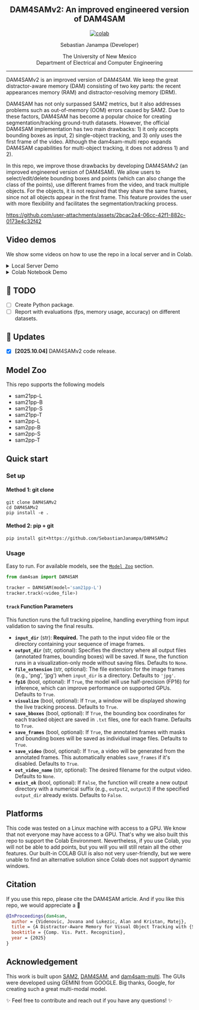 
<h2 align="center">
  DAM4SAMv2: An improved engineered version of DAM4SAM
</h2>

<p align="center">
  <a href="https://github.com/SebastianJanampa/DAM4SAMv2/blob/main/LICENSE">
        <img alt="colab" src="https://img.shields.io/badge/license-apache%202.0-blue?style=for-the-badge">
  </a>   
</p>

<p align="center">
Sebastian Janampa (Developer)
</p>

<p align="center">
The University of New Mexico
  <br>
Department of Electrical and Computer Engineering
</p>

---

DAM4SAMv2 is an improved version of DAM4SAM. We keep the great distractor-aware memory (DAM) consisting 
of two key parts: the recent appearances memory (RAM) and distractor-resolving memory (DRM).

DAM4SAM has not only surpassed SAM2 metrics, but it also addresses problems such as out-of-memory (OOM) errors caused by SAM2. 
Due to these factors, DAM4SAM has become a popular choice for creating segmentation/tracking ground-truth datasets.
However, the official DAM4SAM implementation has two main drawbacks: 1) it only accepts bounding boxes as input, 
2) single-object tracking, and 3) only uses the first frame of the video. 
Although the dam4sam-multi repo expands DAM4SAM capabilities for multi-object tracking, it does not address 1) and 2).

In this repo, we improve those drawbacks by developing DAM4SAMv2 (an improved engineered version of DAM4SAM). 
We allow users to select/edit/delete bounding boxes and points (which can also change the class of the points), use different frames from the video, and track multiple objects.
For the objects, it is not required that they share the same frames, since not all objects appear in the first frame. 
This feature provides the user with more flexibility and facilitates the segmentation/tracking process.


https://github.com/user-attachments/assets/2bcac2a4-06cc-42f1-882c-0173e4c32f42


## Video demos
We show some videos on how to use the repo in a local server and in Colab.
<details close>
<summary> Local Server Demo </summary>
  
https://github.com/user-attachments/assets/bdc2c051-a058-4675-8f32-13dd244dba3c

</details>

<details close>
<summary> Colab Notebook Demo </summary>

https://github.com/user-attachments/assets/4f157338-aca4-4b36-a466-79d70577a013

</details>

## 📝 TODO
- [ ] Create Python package.
- [ ] Report with evaluations (fps, memory usage, accuracy) on different datasets.

## 🚀 Updates
- [x] **\[2025.10.04\]** DAM4SAMv2 code release.

## Model Zoo
This repo supports the following models
<items>
   - sam21pp-L
   - sam21pp-B
   - sam21pp-S
   - sam21pp-T
   - sam2pp-L
   - sam2pp-B
   - sam2pp-S
   - sam2pp-T
</items>

## Quick start

### Set up

#### Method 1: git clone
```shell
git clone DAM4SAMv2
cd DAM4SAMv2
pip install -e .
```

#### Method 2: pip + git
```shell
pip install git+https://github.com/SebastianJanampa/DAM4SAMv2
```

### Usage
Easy to run. For available models, see the [`Model Zoo`](https://github.com/SebastianJanampa/DAM4SAMv2/new/main?filename=README.md#model-zoo) section. 
```python
from dam4sam import DAM4SAM

tracker = DAM4SAM(model='sam21pp-L')
tracker.track(<video_file>)
```

#### `track` Function Parameters
This function runs the full tracking pipeline, handling everything from input validation to saving the final results.

* **`input_dir`** (str): **Required.** The path to the input video file or the directory containing your sequence of image frames.
* **`output_dir`** (str, optional): Specifies the directory where all output files (annotated frames, bounding boxes) will be saved. If `None`, the function runs in a visualization-only mode without saving files. Defaults to `None`.
* **`file_extension`** (str, optional): The file extension for the image frames (e.g., 'png', 'jpg') when `input_dir` is a directory. Defaults to `'jpg'`.
* **`fp16`** (bool, optional): If `True`, the model will use half-precision (FP16) for inference, which can improve performance on supported GPUs. Defaults to `True`.
* **`visualize`** (bool, optional): If `True`, a window will be displayed showing the live tracking process. Defaults to `True`.
* **`save_bboxes`** (bool, optional): If `True`, the bounding box coordinates for each tracked object are saved in `.txt` files, one for each frame. Defaults to `True`.
* **`save_frames`** (bool, optional): If `True`, the annotated frames with masks and bounding boxes will be saved as individual image files. Defaults to `True`.
* **`save_video`** (bool, optional): If `True`, a video will be generated from the annotated frames. This automatically enables `save_frames` if it's disabled. Defaults to `True`.
* **`out_video_name`** (str, optional): The desired filename for the output video. Defaults to `None`.
* **`exist_ok`** (bool, optional): If `False`, the function will create a new output directory with a numerical suffix (e.g., `output2`, `output3`) if the specified `output_dir` already exists. Defaults to `False`.

## Platforms
This code was tested on a Linux machine with access to a GPU. 
We know that not everyone may have access to a GPU. That's why we also built this repo to support the Colab Environment.
Nevertheless, if you use Colab, you will not be able to add points, but you will you will still retain all the other features. 
Our built-in COLAB GUI is also not very user-friendly, but we were unable to find an alternative solution since Colab does not support dynamic windows.

## Citation
If you use this repo, please cite the DAM4SAM article. And if you like this repo, we would appreciate a 🌟

```bibtex
@InProceedings{dam4sam,
  author = {Videnovic, Jovana and Lukezic, Alan and Kristan, Matej},
  title = {A Distractor-Aware Memory for Visual Object Tracking with {SAM2}},
  booktitle = {Comp. Vis. Patt. Recognition},
  year = {2025}
}
```

## Acknowledgement
This work is built upon [SAM2](https://github.com/facebookresearch/sam2/tree/main), [DAM4SAM](https://github.com/jovanavidenovic/DAM4SAM), and [dam4sam-multi](https://github.com/danielkorth/dam4sam-multi).
The GUIs were developed using GEMINI from GOOGLE. Big thanks, Google, for creating such a great multi-modal model. 

✨ Feel free to contribute and reach out if you have any questions! ✨

